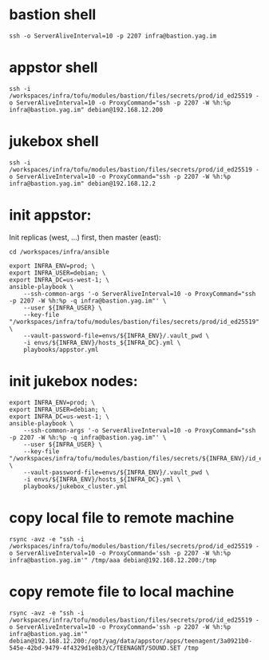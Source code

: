# bastion shell

    ssh -o ServerAliveInterval=10 -p 2207 infra@bastion.yag.im

# appstor shell

    ssh -i /workspaces/infra/tofu/modules/bastion/files/secrets/prod/id_ed25519 -o ServerAliveInterval=10 -o ProxyCommand="ssh -p 2207 -W %h:%p infra@bastion.yag.im" debian@192.168.12.200

# jukebox shell

    ssh -i /workspaces/infra/tofu/modules/bastion/files/secrets/prod/id_ed25519 -o ServerAliveInterval=10 -o ProxyCommand="ssh -p 2207 -W %h:%p infra@bastion.yag.im" debian@192.168.12.2

# init appstor:

Init replicas (west, ...) first, then master (east):

    cd /workspaces/infra/ansible

    export INFRA_ENV=prod; \
    export INFRA_USER=debian; \
    export INFRA_DC=us-west-1; \
    ansible-playbook \
        --ssh-common-args '-o ServerAliveInterval=10 -o ProxyCommand="ssh -p 2207 -W %h:%p -q infra@bastion.yag.im"' \
        --user ${INFRA_USER} \
        --key-file "/workspaces/infra/tofu/modules/bastion/files/secrets/prod/id_ed25519" \
        --vault-password-file=envs/${INFRA_ENV}/.vault_pwd \
        -i envs/${INFRA_ENV}/hosts_${INFRA_DC}.yml \
        playbooks/appstor.yml

# init jukebox nodes:

    export INFRA_ENV=prod; \
    export INFRA_USER=debian; \
    export INFRA_DC=us-west-1; \
    ansible-playbook \
        --ssh-common-args '-o ServerAliveInterval=10 -o ProxyCommand="ssh -p 2207 -W %h:%p -q infra@bastion.yag.im"' \
        --user ${INFRA_USER} \
        --key-file "/workspaces/infra/tofu/modules/bastion/files/secrets/${INFRA_ENV}/id_ed25519" \
        --vault-password-file=envs/${INFRA_ENV}/.vault_pwd \
        -i envs/${INFRA_ENV}/hosts_${INFRA_DC}.yml \
        playbooks/jukebox_cluster.yml

# copy local file to remote machine

    rsync -avz -e "ssh -i /workspaces/infra/tofu/modules/bastion/files/secrets/prod/id_ed25519 -o ServerAliveInterval=10 -o ProxyCommand='ssh -p 2207 -W %h:%p infra@bastion.yag.im'" /tmp/aaa debian@192.168.12.200:/tmp

# copy remote file to local machine

    rsync -avz -e "ssh -i /workspaces/infra/tofu/modules/bastion/files/secrets/prod/id_ed25519 -o ServerAliveInterval=10 -o ProxyCommand='ssh -p 2207 -W %h:%p infra@bastion.yag.im'" debian@192.168.12.200:/opt/yag/data/appstor/apps/teenagent/3a0921b0-545e-42bd-9479-4f4329d1e8b3/C/TEENAGNT/SOUND.SET /tmp
